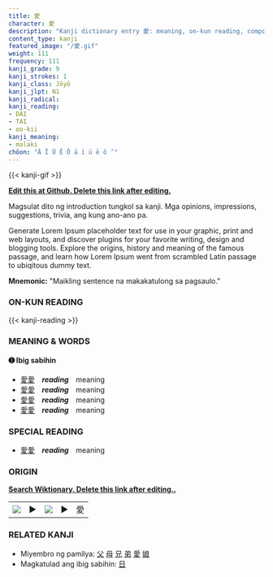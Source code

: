 ```yaml
---
title: 愛
character: 愛
description: "Kanji dictionary entry 愛: meaning, on-kun reading, compounds, origin, related kanji"
content_type: kanji
featured_image: "/愛.gif"
weight: 111
frequency: 111
kanji_grade: 9
kanji_strokes: 1
kanji_class: Jōyō
kanji_jlpt: N1
kanji_radical: 
kanji_reading: 
- DAI
- TAI
- oo-kii
kanji_meaning:
- malaki
chōon: "Ā Ī Ū Ē Ō ā ī ū ē ō ’"
---
```

[//]: # (Don't edit the line below. Kanji animated GIF code is automatically generated.)
{{< kanji-gif >}}

[//]: # (Edit below this line.)

**[Edit this at Github. Delete this link after editing.](https://github.com/tim0g/tim/tree/main/content/kanji/愛/index.md)**

Magsulat dito ng introduction tungkol sa kanji. Mga opinions, impressions, suggestions, trivia, ang kung ano-ano pa.

Generate Lorem Ipsum placeholder text for use in your graphic, print and web layouts, and discover plugins for your favorite writing, design and blogging tools. Explore the origins, history and meaning of the famous passage, and learn how Lorem Ipsum went from scrambled Latin passage to ubiqitous dummy text.
 
**Mnemonic:** "Maikling sentence na makakatulong sa pagsaulo."

### ON-KUN READING

[//]: # (Don't edit the line below. ON-KUN READING code is automatically generated.)
{{< kanji-reading >}}

### MEANING & WORDS

#### ➊ **Ibig sabihin**
  - [愛](../愛)[愛](../愛)　***reading***　meaning
  - [愛](../愛)[愛](../愛)　***reading***　meaning
  - [愛](../愛)[愛](../愛)　***reading***　meaning
  - [愛](../愛)[愛](../愛)　***reading***　meaning

### SPECIAL READING
  - [愛](../愛)[愛](../愛)　***reading***　meaning

### ORIGIN

**[Search Wiktionary. Delete this link after editing..](https://wiktionary.org/wiki/愛)**
<table class="kanji-table"><tr><td>
<img src="60px-愛-bronze.svg.png">
</td><td>▶</td><td>
<img src="60px-愛-oracle.svg.png">
</td><td>▶</td>
<td class="kanji-origin">愛</td>
</tr></table>

### RELATED KANJI
- Miyembro ng pamilya: [父](../父) [母](../母) [兄](../兄) [弟](../弟) [愛](../愛) [娘](../娘)
- Magkatulad ang ibig sabihin: [日](../日)
